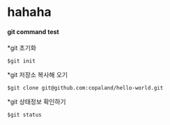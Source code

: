 # hahaha

#### git command test

*git 초기화
```
$git init
```

*git 저장소 복사해 오기
```
$git clone git@github.com:copaland/hello-world.git
```

*git 상태정보 확인하기
```
$git status
```
